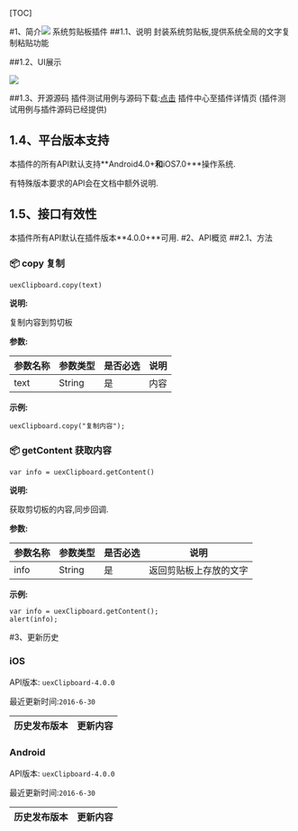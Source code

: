 [TOC]

#1、简介[![](http://appcan-download.oss-cn-beijing.aliyuncs.com/%E5%85%AC%E6%B5%8B%2Fgf.png)]()
系统剪贴板插件
##1.1、说明
 封装系统剪贴板,提供系统全局的文字复制粘贴功能

##1.2、UI展示

 ![](http://newdocx.appcan.cn/docximg/164619h2015x6t15y.png)
  
##1.3、开源源码
插件测试用例与源码下载:[点击](http://plugin.appcan.cn/details.html?id=205_index) 插件中心至插件详情页 (插件测试用例与插件源码已经提供)
## 1.4、平台版本支持

本插件的所有API默认支持**Android4.0+**和**iOS7.0+**操作系统.

有特殊版本要求的API会在文档中额外说明.

## 1.5、接口有效性

本插件所有API默认在插件版本**4.0.0+**可用.
#2、API概览
##2.1、方法
### 📦 copy 复制

`uexClipboard.copy(text)`

**说明:**

复制内容到剪切板

**参数:**

|  参数名称 | 参数类型  | 是否必选  |  说明 |
| ----- | ----- | ----- | ----- |
| text | String | 是 | 内容 |


**示例:**

```
uexClipboard.copy("复制内容");
```
### 📦 getContent 获取内容

`var info = uexClipboard.getContent()`

**说明:**

获取剪切板的内容,同步回调.

**参数:**

|  参数名称 | 参数类型  | 是否必选  |  说明 |
| ----- | ----- | ----- | ----- |
| info | String | 是 | 返回剪贴板上存放的文字 |


**示例:**

```
var info = uexClipboard.getContent();
alert(info);
```

#3、更新历史

### iOS

API版本: `uexClipboard-4.0.0`

最近更新时间:`2016-6-30`

| 历史发布版本 | 更新内容 |
| ----- | ----- |

### Android

API版本: `uexClipboard-4.0.0`

最近更新时间:`2016-6-30`

| 历史发布版本 | 更新内容 |
| ----- | ----- |
